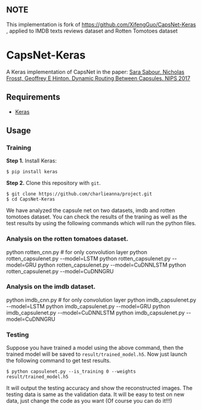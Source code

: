 ## NOTE
This implementation is fork of https://github.com/XifengGuo/CapsNet-Keras , applied to IMDB texts reviews dataset and Rotten Tomotoes dataset 



# CapsNet-Keras

A Keras implementation of CapsNet in the paper:
[Sara Sabour, Nicholas Frosst, Geoffrey E Hinton. Dynamic Routing Between Capsules. NIPS 2017](https://arxiv.org/abs/1710.09829)





## Requirements
- [Keras](https://github.com/fchollet/keras) 

## Usage

### Training
**Step 1.**
Install Keras:

`$ pip install keras`

**Step 2.** 
Clone this repository with ``git``.

```
$ git clone https://github.com/charlieanna/project.git
$ cd CapsNet-Keras
```

We have analyzed the capsule net on two datasets, imdb and rotten tomotoes dataset. 
You can check the results of the traning as well as the test results by using the following commands which will run the python files. 

### Analysis on the rotten tomatoes dataset.
python rotten_cnn.py # for only convolution layer 
python rotten_capsulenet.py --model=LSTM
python rotten_capsulenet.py --model=GRU
python rotten_capsulenet.py --model=CuDNNLSTM
python rotten_capsulenet.py --model=CuDNNGRU

### Analysis on the imdb dataset.
python imdb_cnn.py # for only convolution layer 
python imdb_capsulenet.py --model=LSTM
python imdb_capsulenet.py --model=GRU
python imdb_capsulenet.py --model=CuDNNLSTM
python imdb_capsulenet.py --model=CuDNNGRU

### Testing

Suppose you have trained a model using the above command, then the trained model will be
saved to `result/trained_model.h5`. Now just launch the following command to get test results.
```
$ python capsulenet.py --is_training 0 --weights result/trained_model.h5
```
It will output the testing accuracy and show the reconstructed images.
The testing data is same as the validation data. It will be easy to test on new data, 
just change the code as you want (Of course you can do it!!!)


